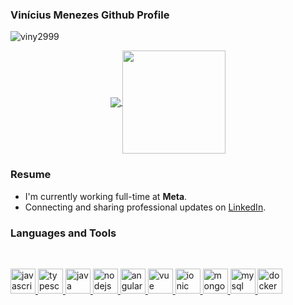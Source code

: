 ### Vinícius Menezes Github Profile
<p align="left"> <img src="https://komarev.com/ghpvc/?username=viny2999" alt="viny2999" /> </p>

<p align="center">
  <a href="https://github.com/anuraghazra/github-readme-stats">
    <img
      align="center"
      src="https://github-readme-stats.vercel.app/api/top-langs/?username=viny2999&layout=compact"
    />
  </a>
  <a href="https://github.com/anuraghazra/github-readme-stats">
    <img
      align="center"
      height="165"
      src="https://github-readme-stats.vercel.app/api?username=viny2999&count_private=true&show_icons=true&custom_title=Github%20Status&hide=issues"
    />
  </a>
</p>

### Resume

- I'm currently working full-time at **Meta**.
- Connecting and sharing professional updates on <a href="https://www.linkedin.com/in/viny2999/">LinkedIn</a>.

### Languages and Tools

<br/>

<p align="left">
  <a
    href="https://developer.mozilla.org/en-US/docs/Web/JavaScript"
    target="_blank"
  >
    <img
      src="https://cdn.icon-icons.com/icons2/2415/PNG/512/javascript_plain_logo_icon_146454.png"
      alt="javascript"
      width="40"
      height="40"
    />
  </a>
  <a href="https://www.typescriptlang.org/" target="_blank">
    <img
      src="https://cdn.icon-icons.com/icons2/2415/PNG/512/typescript_plain_logo_icon_146316.png"
      alt="typescript"
      width="40"
      height="40"
    />
  </a>
  <a href="https://www.java.com/" target="_blank">
    <img
      src="https://cdn.icon-icons.com/icons2/2415/PNG/512/java_original_wordmark_logo_icon_146459.png"
      alt="java"
      width="40"
      height="40"
    />
  </a>
  <a href="https://nodejs.org" target="_blank">
    <img
      src="https://cdn.icon-icons.com/icons2/2415/PNG/512/nodejs_original_wordmark_logo_icon_146412.png"
      alt="nodejs"
      width="40"
      height="40"
    />
  </a>
  <a href="https://angular.io/" target="_blank">
    <img
      src="https://cdn.icon-icons.com/icons2/2415/PNG/512/angularjs_original_logo_icon_146649.png"
      alt="angular"
      width="40"
      height="40"
    />
  </a>
  <a href="https://vuejs.org/" target="_blank">
    <img
      src="https://cdn.icon-icons.com/icons2/2415/PNG/512/vuejs_original_wordmark_logo_icon_146305.png"
      alt="vue"
      width="40"
      height="40"
    />
  </a>
  <a href="https://ionicframework.com/" target="_blank">
    <img
      src="https://cdn.icon-icons.com/icons2/2415/PNG/512/ionic_original_logo_icon_146462.png"
      alt="ionic"
      width="40"
      height="40"
    />
  </a>
  <a href="https://www.mongodb.com/" target="_blank">
    <img
      src="https://cdn.icon-icons.com/icons2/2415/PNG/512/mongodb_original_wordmark_logo_icon_146425.png"
      alt="mongodb"
      width="40"
      height="40"
    />
  </a>
  <a href="https://www.mysql.com/" target="_blank">
    <img
      src="https://cdn.icon-icons.com/icons2/2415/PNG/512/mysql_original_wordmark_logo_icon_146417.png"
      alt="mysql"
      width="40"
      height="40"
    />
  </a>
  <a href="https://www.docker.com/" target="_blank">
    <img
      src="https://cdn.icon-icons.com/icons2/2415/PNG/512/docker_original_wordmark_logo_icon_146557.png"
      alt="docker"
      width="40"
      height="40"
    />
  </a>
</p>
